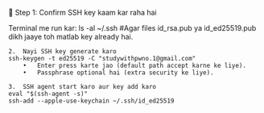 🔹 Step 1: Confirm SSH key kaam kar raha hai

Terminal me run kar:
ls -al ~/.ssh  #Agar files id_rsa.pub ya id_ed25519.pub dikh jaaye toh matlab key already hai.

	2.	Nayi SSH key generate karo
    ssh-keygen -t ed25519 -C "studywithpwno.1@gmail.com"
    	•	Enter press karte jao (default path accept karne ke liye).
	    •	Passphrase optional hai (extra security ke liye).

    3.	SSH agent start karo aur key add karo
    eval "$(ssh-agent -s)"
    ssh-add --apple-use-keychain ~/.ssh/id_ed25519
